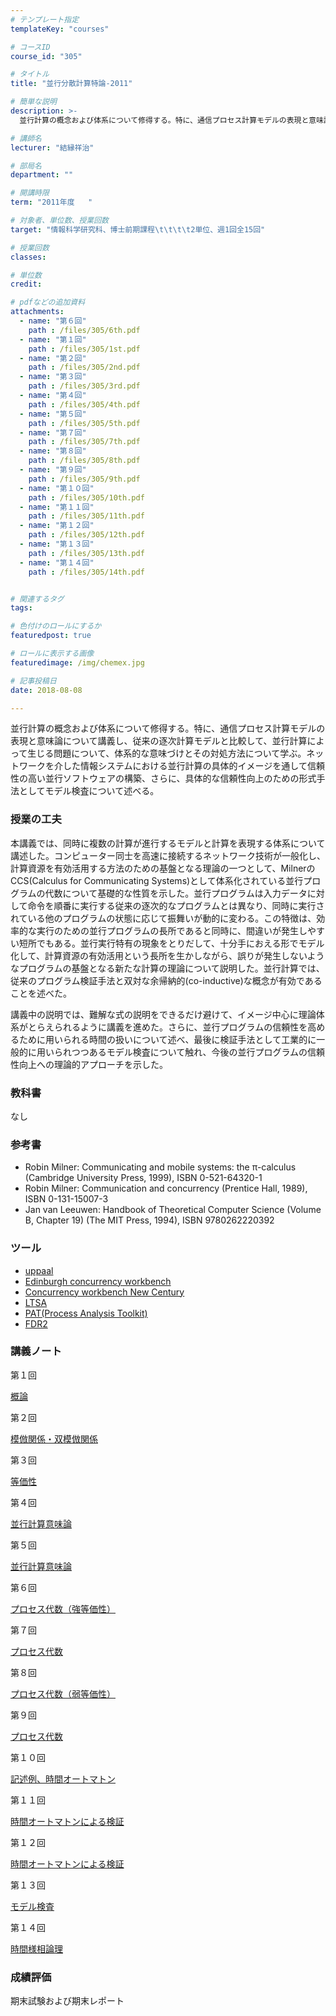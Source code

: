 ```yaml
---
# テンプレート指定
templateKey: "courses"

# コースID
course_id: "305"

# タイトル
title: "並行分散計算特論-2011"

# 簡単な説明
description: >-
  並行計算の概念および体系について修得する。特に、通信プロセス計算モデルの表現と意味論について講義し、従来の逐次計算モデルと比較して、並行計算によって生じる問題について、体系的な意味づけとその対処方法に...

# 講師名
lecturer: "結縁祥治"

# 部局名
department: ""

# 開講時限
term: "2011年度	"

# 対象者、単位数、授業回数
target: "情報科学研究科、博士前期課程\t\t\t\t2単位、週1回全15回"

# 授業回数
classes: 

# 単位数
credit: 

# pdfなどの追加資料
attachments: 
  - name: "第６回" 
    path : /files/305/6th.pdf
  - name: "第１回" 
    path : /files/305/1st.pdf
  - name: "第２回" 
    path : /files/305/2nd.pdf
  - name: "第３回" 
    path : /files/305/3rd.pdf
  - name: "第４回" 
    path : /files/305/4th.pdf
  - name: "第５回" 
    path : /files/305/5th.pdf
  - name: "第７回" 
    path : /files/305/7th.pdf
  - name: "第８回" 
    path : /files/305/8th.pdf
  - name: "第９回" 
    path : /files/305/9th.pdf
  - name: "第１０回" 
    path : /files/305/10th.pdf
  - name: "第１１回" 
    path : /files/305/11th.pdf
  - name: "第１２回" 
    path : /files/305/12th.pdf
  - name: "第１３回" 
    path : /files/305/13th.pdf
  - name: "第１４回" 
    path : /files/305/14th.pdf


# 関連するタグ
tags:

# 色付けのロールにするか
featuredpost: true

# ロールに表示する画像
featuredimage: /img/chemex.jpg

# 記事投稿日
date: 2018-08-08

---
```

並行計算の概念および体系について修得する。特に、通信プロセス計算モデルの表現と意味論について講義し、従来の逐次計算モデルと比較して、並行計算によって生じる問題について、体系的な意味づけとその対処方法について学ぶ。ネットワークを介した情報システムにおける並行計算の具体的イメージを通して信頼性の高い並行ソフトウェアの構築、さらに、具体的な信頼性向上のための形式手法としてモデル検査について述べる。
### 授業の工夫

本講義では、同時に複数の計算が進行するモデルと計算を表現する体系について講述した。コンピューター同士を高速に接続するネットワーク技術が一般化し、計算資源を有効活用する方法のための基盤となる理論の一つとして、MilnerのCCS(Calculus for Communicating Systems)として体系化されている並行プログラムの代数について基礎的な性質を示した。並行プログラムは入力データに対して命令を順番に実行する従来の逐次的なプログラムとは異なり、同時に実行されている他のプログラムの状態に応じて振舞いが動的に変わる。この特徴は、効率的な実行のための並行プログラムの長所であると同時に、間違いが発生しやすい短所でもある。並行実行特有の現象をとりだして、十分手におえる形でモデル化して、計算資源の有効活用という長所を生かしながら、誤りが発生しないようなプログラムの基盤となる新たな計算の理論について説明した。並行計算では、従来のプログラム検証手法と双対な余帰納的(co-inductive)な概念が有効であることを述べた。 

講義中の説明では、難解な式の説明をできるだけ避けて、イメージ中心に理論体系がとらえられるように講義を進めた。さらに、並行プログラムの信頼性を高めるために用いられる時間の扱いについて述べ、最後に検証手法として工業的に一般的に用いられつつあるモデル検査について触れ、今後の並行プログラムの信頼性向上への理論的アプローチを示した。

### 教科書

なし

### 参考書 

  * Robin Milner: Communicating and mobile systems: the π-calculus (Cambridge University Press, 1999), ISBN 0-521-64320-1
  * Robin Milner: Communication and concurrency (Prentice Hall, 1989), ISBN 0-131-15007-3
  * Jan van Leeuwen: Handbook of Theoretical Computer Science (Volume B, Chapter 19) (The MIT Press, 1994), ISBN 9780262220392

### ツール

  * [uppaal](http://www.uppaal.org/)
  * [Edinburgh concurrency workbench](http://homepages.inf.ed.ac.uk/perdita/cwb/)
  * [Concurrency workbench New Century](http://www.cs.sunysb.edu/%7Ecwb/)
  * [LTSA](http://www.doc.ic.ac.uk/ltsa/)
  * [PAT(Process Analysis Toolkit)](http://www.comp.nus.edu.sg/%7Epat/)
  * [FDR2](http://www.fsel.com/software.html)

### 講義ノート

第１回


[概論](/files/305/1st.pdf) 

第２回


[模倣関係・双模倣関係](/files/305/2nd.pdf) 

第３回


[等価性](/files/305/3rd.pdf) 

第４回


[並行計算意味論](/files/305/4th.pdf) 

第５回


[並行計算意味論](/files/305/5th.pdf) 

第６回


[プロセス代数（強等価性）](/files/305/6th.pdf) 

第７回


[プロセス代数](/files/305/7th.pdf) 

第８回


[プロセス代数（弱等価性）](/files/305/8th.pdf) 

第９回


[プロセス代数](/files/305/9th.pdf) 

第１０回


[記述例、時間オートマトン](/files/305/10th.pdf) 

第１１回


[時間オートマトンによる検証](/files/305/11th.pdf) 

第１２回


[時間オートマトンによる検証](/files/305/12th.pdf) 

第１３回


[モデル検査](/files/305/13th.pdf) 

第１４回


[時間様相論理](/files/305/14th.pdf) 

### 成績評価

期末試験および期末レポート
